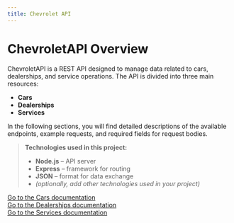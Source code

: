 ```yaml
---
title: Chevrolet API
---
```


# ChevroletAPI Overview

ChevroletAPI is a REST API designed to manage data related to cars, dealerships, and service operations. The API is divided into three main resources:

- **Cars**
- **Dealerships**
- **Services**

In the following sections, you will find detailed descriptions of the available endpoints, example requests, and required fields for request bodies.

> **Technologies used in this project:**
>
> - **Node.js** – API server
> - **Express** – framework for routing
> - **JSON** – format for data exchange
> - _(optionally, add other technologies used in your project)_

[Go to the Cars documentation](/docs/cars)  
[Go to the Dealerships documentation](/docs/dealerships)  
[Go to the Services documentation](/docs/services)
